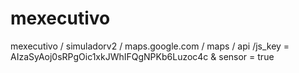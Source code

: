 # mexecutivo
mexecutivo / simuladorv2 / maps.google.com / maps / api /js_key = AIzaSyAoj0sRPgOic1xkJWhIFQgNPKb6Luzoc4c & sensor = true
